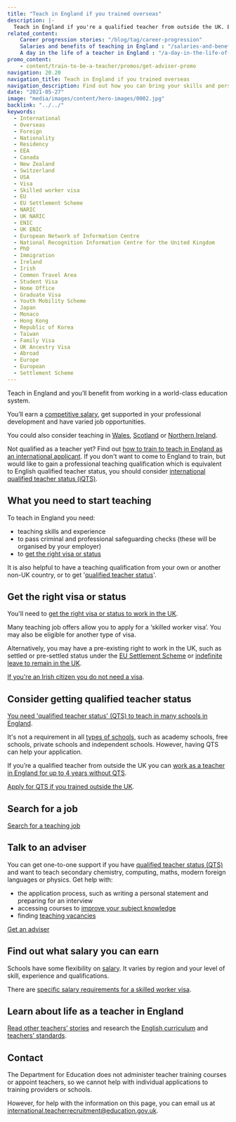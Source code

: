 ```yaml
---
title: "Teach in England if you trained overseas"
description: |-
  Teach in England if you're a qualified teacher from outside the UK. Explore the benefits of teaching in England and join a world class education system.
related_content:
    Career progression stories: "/blog/tag/career-progression"
    Salaries and benefits of teaching in England : "/salaries-and-benefits"
    A day in the life of a teacher in England : "/a-day-in-the-life-of-a-teacher"
promo_content:
    - content/train-to-be-a-teacher/promos/get-adviser-promo
navigation: 20.20
navigation_title: Teach in England if you trained overseas
navigation_description: Find out how you can bring your skills and perspective to an English classroom if you're a qualified teacher from outside the UK.
date: "2021-05-27"
image: "media/images/content/hero-images/0002.jpg"
backlink: "../../"
keywords:
  - International
  - Overseas
  - Foreign
  - Nationality
  - Residency
  - EEA
  - Canada
  - New Zealand
  - Switzerland
  - USA
  - Visa
  - Skilled worker visa
  - EU
  - EU Settlement Scheme
  - NARIC
  - UK NARIC
  - ENIC
  - UK ENIC
  - European Network of Information Centre
  - National Recognition Information Centre for the United Kingdom
  - PhD
  - Immigration
  - Ireland
  - Irish
  - Common Travel Area
  - Student Visa
  - Home Office
  - Graduate Visa
  - Youth Mobility Scheme
  - Japan
  - Monaco
  - Hong Kong
  - Republic of Korea
  - Taiwan
  - Family Visa
  - UK Ancestry Visa
  - Abroad
  - Europe
  - European
  - Settlement Scheme
---
```


Teach in England and you’ll benefit from working in a world-class education system.

You’ll earn a [competitive salary](/salaries-and-benefits), get supported in your professional development and have varied job opportunities.

You could also consider teaching in [Wales](https://educators.wales), [Scotland](https://teachinscotland.scot/) or [Northern Ireland](https://www.education-ni.gov.uk/articles/initial-teacher-education-courses-northern-ireland).

Not qualified as a teacher yet? Find out [how to train to teach in England as an international applicant](/non-uk-teachers/train-to-teach-in-england-as-an-international-student). If you don't want to come to England to train, but would like to gain a professional teaching qualification which is equivalent to English qualified teacher status, you should consider [international qualified teacher status (iQTS)](/non-uk-teachers/international-qualified-teacher-status).

## What you need to start teaching

To teach in England you need:

* teaching skills and experience
* to pass criminal and professional safeguarding checks (these will be organised by your employer)
* to [get the right visa or status](#get-the-right-visa-or-status)

It is also helpful to have a teaching qualification from your own or another non-UK country, or to get '[qualified teacher status](#consider-getting-qualified-teacher-status)'.

## Get the right visa or status

You'll need to [get the right visa or status to work in the UK](https://www.gov.uk/government/publications/teach-in-england-if-you-qualified-outside-the-uk/teach-in-england-if-you-qualified-outside-the-uk#visas-and-immigration).

Many teaching job offers allow you to apply for a ‘skilled worker visa’. You may also be eligible for another type of visa.

Alternatively, you may have a pre-existing right to work in the UK, such as settled or pre-settled status under the [EU Settlement Scheme](https://www.gov.uk/settled-status-eu-citizens-families) or [indefinite leave to remain in the UK](https://www.gov.uk/guidance/indefinite-leave-to-remain-in-the-uk).

[If you're an Irish citizen you do not need a visa](https://www.gov.uk/government/publications/common-travel-area-guidance).

## Consider getting qualified teacher status

[You need 'qualified teacher status' (QTS) to teach in many schools in England](https://www.gov.uk/government/publications/qualified-teacher-status-routes-to-qts-for-teachers-and-those-with-teaching-experience-outside-the-uk).

It's not a requirement in all [types of schools](https://www.gov.uk/types-of-school), such as academy schools, free schools, private schools and independent schools. However, having QTS can help your application.

If you’re a qualified teacher from outside the UK you can [work as a teacher in England for up to 4 years without QTS](https://www.gov.uk/guidance/recruit-teachers-from-overseas#employing-overseas-teachers-without-qts-the-4-year-rule).

[Apply for QTS if you trained outside the UK](https://www.gov.uk/government/publications/qualified-teacher-status-routes-to-qts-for-teachers-and-those-with-teaching-experience-outside-the-uk).

## Search for a job

<p class="call-to-action__action">
  <a href="https://teaching-vacancies.service.gov.uk/?utm_source=int_teacher_recruitment&utm_medium=referral&utm_campaign=AY21-22">Search for a teaching <span>job</span></a>
</p>

## Talk to an adviser

You can get one-to-one support if you have [qualified teacher status (QTS)](https://www.gov.uk/government/publications/qualified-teacher-status-routes-to-qts-for-teachers-and-those-with-teaching-experience-outside-the-uk) and want to teach secondary chemistry, computing, maths, modern foreign languages or physics. Get help with:

* the application process, such as writing a personal statement and preparing for an interview
* accessing courses to [improve your subject knowledge](/train-to-be-a-teacher/subject-knowledge-enhancement)
* finding [teaching vacancies](https://teaching-vacancies.service.gov.uk/)

<p class="call-to-action__action">
  <a href="/tta-service">Get an <span>adviser</span></a>
</p>

## Find out what salary you can earn

Schools have some flexibility on [salary](/salaries-and-benefits). It varies by region and your level of skill, experience and qualifications.

There are [specific salary requirements for a skilled worker visa](https://www.gov.uk/government/publications/teach-in-england-if-you-qualified-outside-the-uk/teach-in-england-if-you-qualified-outside-the-uk#visas-and-immigration).

## Learn about life as a teacher in England

[Read other teachers’ stories](/blog) and research the [English curriculum](https://www.gov.uk/national-curriculum) and [teachers’ standards](https://www.gov.uk/government/publications/teachers-standards).

## Contact
The Department for Education does not administer teacher training courses or appoint teachers, so we cannot help with individual applications to training providers or schools.

However, for help with the information on this page, you can email us at international.teacherrecruitment@education.gov.uk.
